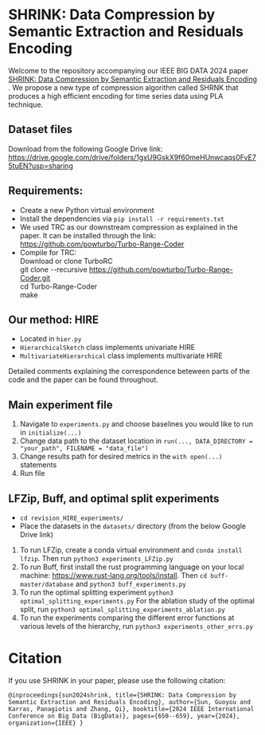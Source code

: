 # SHRINK: Data Compression by Semantic Extraction and Residuals Encoding
Welcome to the repository accompanying our IEEE BIG DATA 2024 paper [SHRINK: Data Compression by Semantic Extraction and Residuals Encoding
](https://arxiv.org/abs/2410.06713). We propose a new type of compression algorithm called SHRNK that produces a high efficient encoding for time series data using PLA technique.


## Dataset files
Download from the following Google Drive link: https://drive.google.com/drive/folders/1gxU9GskX9f60meHUnwcaqs0FvE75tuEN?usp=sharing

## Requirements:
- Create a new Python virtual environment 
- Install the dependencies via `pip install -r requirements.txt`
- We used TRC as our downstream compression as explained in the paper. It can be installed through the link: https://github.com/powturbo/Turbo-Range-Coder
- Compile for TRC:<br>
        Download or clone TurboRC<br>
	git clone --recursive https://github.com/powturbo/Turbo-Range-Coder.git<br>
        cd Turbo-Range-Coder<br>
        make<br>

## Our method: HIRE
- Located in `hier.py`
- `HierarchicalSketch` class implements univariate HIRE
- `MultivariateHierarchical` class implements multivariate HIRE

Detailed comments explaining the correspondence beteween parts of the code and the paper can be found throughout.  
## Main experiment file
1) Navigate to `experiments.py` and choose baselines you would like to run in `initialize(...)`
2) Change data path to the dataset location in `run(..., DATA_DIRECTORY = "your_path", FILENAME = "data_file")`
3) Change results path for desired metrics in the `with open(...)` statements
4) Run file

## LFZip, Buff, and optimal split experiments
- `cd revision_HIRE_experiments/`
- Place the datasets in the `datasets/` directory (from the below Google Drive link)
1) To run LFZip, create a conda virtual environment and `conda install lfzip`. Then run `python3 experiments_LFZip.py`
2) To run Buff, first install the rust programming language on your local machine: https://www.rust-lang.org/tools/install. Then `cd buff-master/database` and `python3 buff_experiments.py`
3) To run the optimal splitting experiment `python3 optimal_splitting_experiments.py` For the ablation study of the optimal split, run `python3 optimal_splitting_experiments_ablation.py`
4) To run the experiments comparing the different error functions at various levels of the hierarchy, run `python3 experiments_other_errs.py`

# Citation
If you use SHRINK in your paper, please use the following citation:

`@inproceedings{sun2024shrink,
  title={SHRINK: Data Compression by Semantic Extraction and Residuals Encoding},
  author={Sun, Guoyou and Karras, Panagiotis and Zhang, Qi},
  booktitle={2024 IEEE International Conference on Big Data (BigData)},
  pages={650--659},
  year={2024},
  organization={IEEE}
}`

